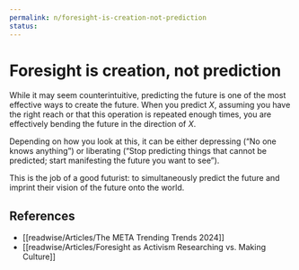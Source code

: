 ```yaml
---
permalink: n/foresight-is-creation-not-prediction
status: 
---
```

# Foresight is creation, not prediction

While it may seem counterintuitive, predicting the future is one of the most effective ways to create the future. When you predict _X_, assuming you have the right reach or that this operation is repeated enough times, you are effectively bending the future in the direction of _X_.

Depending on how you look at this, it can be either depressing (“No one knows anything”) or liberating (“Stop predicting things that cannot be predicted; start manifesting the future you want to see”).

This is the job of a good futurist: to simultaneously predict the future and imprint their vision of the future onto the world.

## References

- [[readwise/Articles/The META Trending Trends 2024]]
- [[readwise/Articles/Foresight as Activism Researching vs. Making Culture]]
